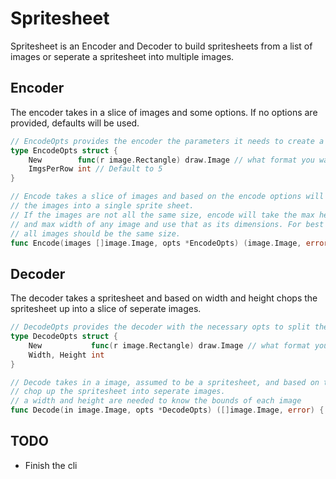 # Spritesheet
Spritesheet is an Encoder and Decoder to build spritesheets from a list of images or seperate a spritesheet into multiple images. 

## Encoder
The encoder takes in a slice of images and some options. If no options are provided, defaults will be used. 

```Go
// EncodeOpts provides the encoder the parameters it needs to create a spritesheet
type EncodeOpts struct {
	New        func(r image.Rectangle) draw.Image // what format you want the new image to be, defaults to RGBA
	ImgsPerRow int // Default to 5
}

// Encode takes a slice of images and based on the encode options will turn
// the images into a single sprite sheet.
// If the images are not all the same size, encode will take the max height
// and max width of any image and use that as its dimensions. For best look,
// all images should be the same size.
func Encode(images []image.Image, opts *EncodeOpts) (image.Image, error) {
```

## Decoder 
The decoder takes a spritesheet and based on width and height chops the spritesheet up into a slice of seperate images. 

```Go
// DecodeOpts provides the decoder with the necessary opts to split the spritesheet into seperate images
type DecodeOpts struct {
	New           func(r image.Rectangle) draw.Image // what format you want the new image to be, defaults to RGBA
	Width, Height int
}

// Decode takes in a image, assumed to be a spritesheet, and based on the options passed will
// chop up the spritesheet into seperate images.
// a width and height are needed to know the bounds of each image
func Decode(in image.Image, opts *DecodeOpts) ([]image.Image, error) {
```

## TODO
- Finish the cli
